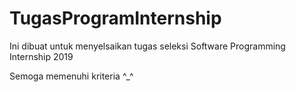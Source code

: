# TugasProgramInternship
Ini dibuat untuk menyelsaikan tugas seleksi Software Programming Internship 2019

Semoga memenuhi kriteria ^_^

